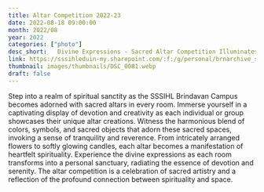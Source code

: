 ```yaml
---
title: Altar Competition 2022-23
date: 2022-08-18 09:00:00
month: 2022/08
year: 2022
categories: ["photo"]
desc_short:   Divine Expressions - Sacred Altar Competition Illuminates Each Room at SSSIHL Brindavan Campus
link: https://sssihleduin-my.sharepoint.com/:f:/g/personal/brnarchive_sssihl_edu_in/Esls5YyGqSdFkoC-9nGZtewB38nR9U8r3pzUTZue7a2Qug?e=haGntR
thumbnail: images/thumbnails/DSC_0081.webp
draft: false
---
```


 Step into a realm of spiritual sanctity as the SSSIHL Brindavan Campus becomes adorned with sacred altars in every room. Immerse yourself in a captivating display of devotion and creativity as each individual or group showcases their unique altar creations. Witness the harmonious blend of colors, symbols, and sacred objects that adorn these sacred spaces, invoking a sense of tranquility and reverence. From intricately arranged flowers to softly glowing candles, each altar becomes a manifestation of heartfelt spirituality. Experience the divine expressions as each room transforms into a personal sanctuary, radiating the essence of devotion and serenity. The altar competition is a celebration of sacred artistry and a reflection of the profound connection between spirituality and space.
